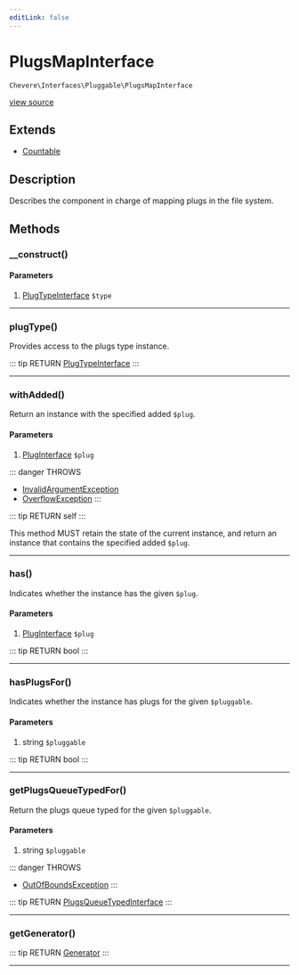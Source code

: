 ```yaml
---
editLink: false
---
```


# PlugsMapInterface

`Chevere\Interfaces\Pluggable\PlugsMapInterface`

[view source](https://github.com/chevere/chevere/blob/master/src/Chevere/Interfaces/Pluggable/PlugsMapInterface.php)

## Extends

- [Countable](https://www.php.net/manual/class.countable)

## Description

Describes the component in charge of mapping plugs in the file system.

## Methods

### __construct()

#### Parameters

1. [PlugTypeInterface](./PlugTypeInterface.md) `$type`

---

### plugType()

Provides access to the plugs type instance.

::: tip RETURN
[PlugTypeInterface](./PlugTypeInterface.md)
:::

---

### withAdded()

Return an instance with the specified added `$plug`.

#### Parameters

1. [PlugInterface](./PlugInterface.md) `$plug`

::: danger THROWS
- [InvalidArgumentException](../../Exceptions/Core/InvalidArgumentException.md) 
- [OverflowException](../../Exceptions/Core/OverflowException.md) 
:::

::: tip RETURN
self
:::

This method MUST retain the state of the current instance, and return
an instance that contains the specified added `$plug`.

---

### has()

Indicates whether the instance has the given `$plug`.

#### Parameters

1. [PlugInterface](./PlugInterface.md) `$plug`

::: tip RETURN
bool
:::

---

### hasPlugsFor()

Indicates whether the instance has plugs for the given `$pluggable`.

#### Parameters

1. string `$pluggable`

::: tip RETURN
bool
:::

---

### getPlugsQueueTypedFor()

Return the plugs queue typed for the given `$pluggable`.

#### Parameters

1. string `$pluggable`

::: danger THROWS
- [OutOfBoundsException](../../Exceptions/Core/OutOfBoundsException.md) 
:::

::: tip RETURN
[PlugsQueueTypedInterface](./PlugsQueueTypedInterface.md)
:::

---

### getGenerator()

::: tip RETURN
[Generator](https://www.php.net/manual/class.generator)
:::

---
